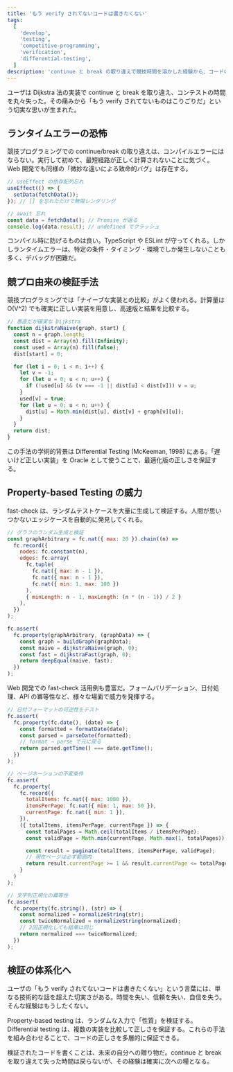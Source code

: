 ```yaml
---
title: 'もう verify されてないコードは書きたくない'
tags:
  [
    'develop',
    'testing',
    'competitive-programming',
    'verification',
    'differential-testing',
  ]
description: 'continue と break の取り違えで競技時間を溶かした経験から、コードの検証手法を体系的に探求する'
---
```


ユーザは Dijkstra 法の実装で continue と break を取り違え、コンテストの時間を丸々失った。その痛みから「もう verify されてないものはこりごりだ」という切実な思いが生まれた。

## ランタイムエラーの恐怖

競技プログラミングでの continue/break の取り違えは、コンパイルエラーにはならない。実行して初めて、最短経路が正しく計算されないことに気づく。Web 開発でも同様の「微妙な違いによる致命的バグ」は存在する。

```javascript
// useEffect の依存配列忘れ
useEffect(() => {
  setData(fetchData());
}); // [] を忘れただけで無限レンダリング

// await 忘れ
const data = fetchData(); // Promise が返る
console.log(data.result); // undefined でクラッシュ
```

コンパイル時に防げるものは良い。TypeScript や ESLint が守ってくれる。しかしランタイムエラーは、特定の条件・タイミング・環境でしか発生しないことも多く、デバッグが困難だ。

## 競プロ由来の検証手法

競技プログラミングでは「ナイーブな実装との比較」がよく使われる。計算量は O(V^2) でも確実に正しい実装を用意し、高速版と結果を比較する。

```javascript
// 愚直だが確実な Dijkstra
function dijkstraNaive(graph, start) {
  const n = graph.length;
  const dist = Array(n).fill(Infinity);
  const used = Array(n).fill(false);
  dist[start] = 0;

  for (let i = 0; i < n; i++) {
    let v = -1;
    for (let u = 0; u < n; u++) {
      if (!used[u] && (v === -1 || dist[u] < dist[v])) v = u;
    }
    used[v] = true;
    for (let u = 0; u < n; u++) {
      dist[u] = Math.min(dist[u], dist[v] + graph[v][u]);
    }
  }
  return dist;
}
```

この手法の学術的背景は Differential Testing (McKeeman, 1998) にある。「遅いけど正しい実装」を Oracle として使うことで、最適化版の正しさを保証する。

## Property-based Testing の威力

fast-check は、ランダムテストケースを大量に生成して検証する。人間が思いつかないエッジケースを自動的に発見してくれる。

```javascript
// グラフのランダム生成と検証
const graphArbitrary = fc.nat({ max: 20 }).chain((n) =>
  fc.record({
    nodes: fc.constant(n),
    edges: fc.array(
      fc.tuple(
        fc.nat({ max: n - 1 }),
        fc.nat({ max: n - 1 }),
        fc.nat({ min: 1, max: 100 })
      ),
      { minLength: n - 1, maxLength: (n * (n - 1)) / 2 }
    ),
  })
);

fc.assert(
  fc.property(graphArbitrary, (graphData) => {
    const graph = buildGraph(graphData);
    const naive = dijkstraNaive(graph, 0);
    const fast = dijkstraFast(graph, 0);
    return deepEqual(naive, fast);
  })
);
```

Web 開発での fast-check 活用例も豊富だ。フォームバリデーション、日付処理、API の冪等性など、様々な場面で威力を発揮する。

```javascript
// 日付フォーマットの可逆性をテスト
fc.assert(
  fc.property(fc.date(), (date) => {
    const formatted = formatDate(date);
    const parsed = parseDate(formatted);
    // format → parse で元に戻る
    return parsed.getTime() === date.getTime();
  })
);

// ページネーションの不変条件
fc.assert(
  fc.property(
    fc.record({
      totalItems: fc.nat({ max: 1000 }),
      itemsPerPage: fc.nat({ min: 1, max: 50 }),
      currentPage: fc.nat({ min: 1 }),
    }),
    ({ totalItems, itemsPerPage, currentPage }) => {
      const totalPages = Math.ceil(totalItems / itemsPerPage);
      const validPage = Math.min(currentPage, Math.max(1, totalPages));

      const result = paginate(totalItems, itemsPerPage, validPage);
      // 現在ページは必ず範囲内
      return result.currentPage >= 1 && result.currentPage <= totalPages;
    }
  )
);

// 文字列正規化の冪等性
fc.assert(
  fc.property(fc.string(), (str) => {
    const normalized = normalizeString(str);
    const twiceNormalized = normalizeString(normalized);
    // 2回正規化しても結果は同じ
    return normalized === twiceNormalized;
  })
);
```

## 検証の体系化へ

ユーザの「もう verify されてないコードは書きたくない」という言葉には、単なる技術的な話を超えた切実さがある。時間を失い、信頼を失い、自信を失う。そんな経験はもうしたくない。

Property-based testing は、ランダムな入力で「性質」を検証する。Differential testing は、複数の実装を比較して正しさを保証する。これらの手法を組み合わせることで、コードの正しさを多層的に保証できる。

検証されたコードを書くことは、未来の自分への贈り物だ。continue と break を取り違えて失った時間は戻らないが、その経験は確実に次への糧となる。
